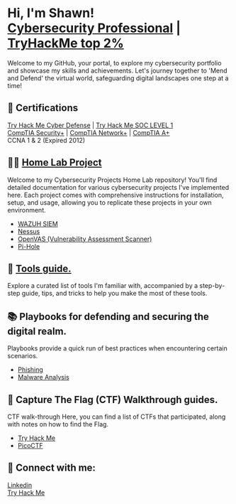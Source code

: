 <h1>Hi, I'm Shawn! <br/> <a href="https://www.linkedin.com/in/shawn-nichol/">Cybersecurity Professional</a> | <a href="https://tryhackme.com/p/m0refaster"/>TryHackMe top 2%</a> </h1>

Welcome to my GitHub, your portal, to explore my cybersecurity portfolio and showcase my skills and achievements. Let's journey together to 'Mend and Defend' the virtual world, safeguarding digital landscapes one step at a time! </br>

## 📜 Certifications
<a href="https://github.com/Shawn-Nichol/TryHackMe/tree/main/Pathway/Cyber%20Defense1">Try Hack Me Cyber Defense</a> | 
<a href="https://github.com/Shawn-Nichol/TryHackMe/tree/main/Pathway/SOC_Level1">Try Hack Me SOC LEVEL 1</a> 
</br>
<a href="https://www.comptia.org/certifications/security">CompTIA Security+</a> |
<a href="https://www.comptia.org/certifications/network">CompTIA Network+</a> |
<a href="https://www.comptia.org/certifications/a">CompTIA A+</a>
</br>
CCNA 1 & 2 (Expired 2012)

## 👨‍💻 [Home Lab Project](https://github.com/Shawn-Nichol/Cybersecurity-Projects)
Welcome to my Cybersecurity Projects Home Lab repository! You'll find detailed documentation for various cybersecurity projects I've implemented here. Each project comes with comprehensive instructions for installation, setup, and usage, allowing you to replicate these projects in your own environment.
  - <a href="https://github.com/Shawn-Nichol/Wazuh/tree/main">WAZUH SIEM </a>
  - <a href="https://github.com/Shawn-Nichol/Cybersecurity-Projects/tree/main/Nessus">Nessus</a>
  - <a href="https://github.com/Shawn-Nichol/Cybersecurity-Projects/tree/main/OpenVAS">OpenVAS (Vulnerability Assessment Scanner)</a>
  - <a href="https://github.com/Shawn-Nichol/Cybersecurity-Projects/tree/main/Pi-Hole">Pi-Hole</a>

## 🔧 [Tools guide.](https://github.com/Shawn-Nichol/Tools)
Explore a curated list of tools I'm familiar with, accompanied by a step-by-step guide, tips, and tricks to help you make the most of these tools. 


## 📚 Playbooks for defending and securing the digital realm.
Playbooks provide a quick run of best practices when encountering certain scenarios. 
  - <a href="https://github.com/Shawn-Nichol/PhisingPlaybook">Phishing</a>
  - <a href="https://github.com/Shawn-Nichol/Playbook-Malware-Analysis/tree/main">Malware Analysis</a>

## 🧩 Capture The Flag (CTF) Walkthrough guides.
CTF walk-through Here, you can find a list of CTFs that participated, along with notes on how to find the Flag. 
  - <a href="https://github.com/Shawn-Nichol/TryHackMe/tree/main/CTF">Try Hack Me</a>
  - <a href="https://github.com/Shawn-Nichol/PicoCTF">PicoCTF</a>

  
## 🔗 Connect with me:
[Linkedin](https://www.linkedin.com/in/shawn-nichol/) </br>
[Try Hack Me](https://tryhackme.com/p/m0refaster)


